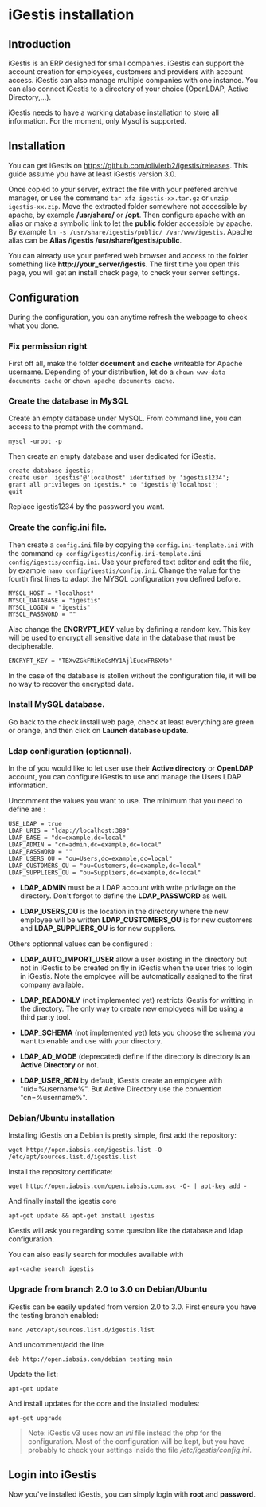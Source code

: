 iGestis installation
====================

Introduction
------------

iGestis is an ERP designed for small companies. iGestis can support the account creation for employees, 
customers and providers with account access. iGestis can also manage multiple companies with one instance. 
You can also connect iGestis to a directory of your choice (OpenLDAP, Active Directory,...).

iGestis needs to have a working database installation to store all information. For the moment, 
only Mysql is supported.

Installation
------------

You can get iGestis on https://github.com/olivierb2/igestis/releases. This guide assume you have at least 
iGestis version 3.0.

Once copied to your server, extract the file with your prefered archive manager, or use the command 
`tar xfz igestis-xx.tar.gz` or `unzip igestis-xx.zip`. Move the extracted folder somewhere not accessible
by apache, by example **/usr/share/** or **/opt**. Then configure apache with an alias or make a symbolic link
to let the **public** folder accessible by apache. By example `ln -s /usr/share/igestis/public/ /var/www/igestis`.
Apache alias can be **Alias /igestis /usr/share/igestis/public**.

You can already use your prefered web browser and access to the folder something like **http://your_server/igestis**.
The first time you open this page, you will get an install check page, to check your server settings.

Configuration
-------------

During the configuration, you can anytime refresh the webpage to check what you done.

### Fix permission right

First off all, make the folder **document** and **cache** writeable for Apache username. Depending of your 
distribution, let do a `chown www-data documents cache` or `chown apache documents cache`.

### Create the database in MySQL

Create an empty database under MySQL. From command line, you can access to the prompt with the command.

	mysql -uroot -p

Then create an empty database and user dedicated for iGestis.

	create database igestis;
	create user 'igestis'@'localhost' identified by 'igestis1234';
	grant all privileges on igestis.* to 'igestis'@'localhost';
	quit

Replace igestis1234 by the password you want.

### Create the config.ini file.

Then create a `config.ini` file by copying the `config.ini-template.ini` with the command 
`cp config/igestis/config.ini-template.ini config/igestis/config.ini`. Use your prefered text
editor and edit the file, by example `nano config/igestis/config.ini`. Change the value for the fourth 
first lines to adapt the MYSQL configuration you defined before.

	MYSQL_HOST = "localhost"
	MYSQL_DATABASE = "igestis"
	MYSQL_LOGIN = "igestis"
	MYSQL_PASSWORD = ""

Also change the **ENCRYPT_KEY** value by defining a random key. This key will be used to 
encrypt all sensitive data in the database that must be decipherable.

	ENCRYPT_KEY = "TBXvZGkFMiKoCsMY1AjlEuexFR6XMo"

In the case of the database is stollen without the configuration file, it will be no way to recover
the encrypted data.

### Install MySQL database.

Go back to the check install web page, check at least everything are green or orange, and then click 
on **Launch database update**.

### Ldap configuration (optionnal).

In the of you would like to let user use their **Active directory** or **OpenLDAP** account, you can 
configure iGestis to use and manage the Users LDAP information.

Uncomment the values you want to use. The minimum that you need to define are :

	USE_LDAP = true
	LDAP_URIS = "ldap://localhost:389"
	LDAP_BASE = "dc=example,dc=local"
	LDAP_ADMIN = "cn=admin,dc=example,dc=local"
	LDAP_PASSWORD = ""
	LDAP_USERS_OU = "ou=Users,dc=example,dc=local"
	LDAP_CUSTOMERS_OU = "ou=Customers,dc=example,dc=local"
	LDAP_SUPPLIERS_OU = "ou=Suppliers,dc=example,dc=local"

* **LDAP_ADMIN** must be a LDAP account with write privilage on the directory. Don't forgot to define the 
**LDAP_PASSWORD** as well.

* **LDAP\_USERS\_OU** is the location in the directory where the new employee will be written **LDAP\_CUSTOMERS\_OU** 
is for new customers and **LDAP\_SUPPLIERS\_OU** is for new suppliers.

Others optionnal values can be configured :

* **LDAP\_AUTO\_IMPORT\_USER** allow a user existing in the directory but not in iGestis to be created on fly in 
iGestis when the user tries to login in iGestis. Note the employee will be automatically assigned to the first company available.

* **LDAP_READONLY** (not implemented yet) restricts iGestis for writting in the directory. The only way to 
create new employees will be using a third party tool.

* **LDAP_SCHEMA** (not implemented yet) lets you choose the schema you want to enable and use with your 
directory.

* **LDAP\_AD\_MODE** (deprecated) define if the directory is directory is an **Active Directory** or not.

* **LDAP\_USER\_RDN** by default, iGestis create an employee with "uid=%username%". 
But Active Directory use the convention "cn=%username%".

### Debian/Ubuntu installation

Installing iGestis on a Debian is pretty simple, first add the repository:

	wget http://open.iabsis.com/igestis.list -O /etc/apt/sources.list.d/igestis.list

Install the repository certificate:

	wget http://open.iabsis.com/open.iabsis.com.asc -O- | apt-key add -

And finally install the igestis core

	apt-get update && apt-get install igestis

iGestis will ask you regarding some question like the database and ldap configuration.

You can also easily search for modules available with

	apt-cache search igestis

### Upgrade from branch 2.0 to 3.0 on Debian/Ubuntu

iGestis can be easily updated from version 2.0 to 3.0. First ensure you have the testing branch enabled:

	nano /etc/apt/sources.list.d/igestis.list

And uncomment/add the line

	deb http://open.iabsis.com/debian testing main

Update the list:

	apt-get update

And install updates for the core and the installed modules:

	apt-get upgrade

> Note: iGestis v3 uses now an *ini* file instead the *php* for the configuration. Most of the configuration will be kept, but you have probably to check your settings inside the file */etc/igestis/config.ini*.


Login into iGestis
------------------

Now you've installed iGestis, you can simply login with **root** and **password**.

